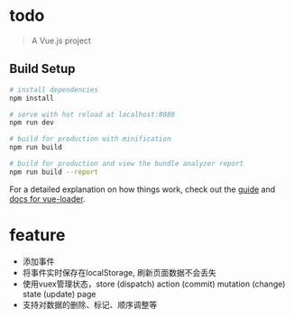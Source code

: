 # todo

> A Vue.js project

## Build Setup

``` bash
# install dependencies
npm install

# serve with hot reload at localhost:8080
npm run dev

# build for production with minification
npm run build

# build for production and view the bundle analyzer report
npm run build --report
```

For a detailed explanation on how things work, check out the [guide](http://vuejs-templates.github.io/webpack/) and [docs for vue-loader](http://vuejs.github.io/vue-loader).

# feature
- 添加事件
- 将事件实时保存在localStorage, 刷新页面数据不会丢失
- 使用vuex管理状态，store (dispatch) action (commit) mutation (change) state (update) page
- 支持对数据的删除、标记、顺序调整等
